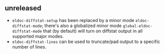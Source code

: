 ## unreleased

- `eldoc-diffstat-setup` has been replaced by a minor mode
  `eldoc-diffstat-mode`; there's also a globalized minor mode
  `global-eldoc-diffstat-mode` that (by default) will turn on diffstat output in
  all supported major modes.
- `eldoc-diffstat-lines` can be used to truncate/pad output to a specific number
  of lines.
